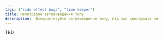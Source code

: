 ```yaml
---
tags: ["side effect bugs", "time keeper"]
title: Непотрібне автовиведення типу
description:  Вікористовуйте автовиведення типу, під час деклараціх змінних, якомога менше
---
```


TBD
